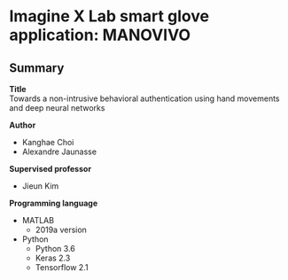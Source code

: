 # Imagine X Lab smart glove application: MANOVIVO

## Summary
**Title**   
Towards a non-intrusive behavioral authentication using hand movements and deep neural networks  

**Author**  
- Kanghae Choi   
- Alexandre Jaunasse   

**Supervised professor**   
- Jieun Kim   

**Programming language**   
- MATLAB   
	- 2019a version   
- Python   
	- Python 3.6   
	- Keras 2.3    
	- Tensorflow 2.1    

